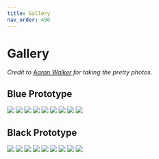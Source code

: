 ```yaml
---
title: Gallery
nav_order: 400
---
```


# Gallery

*Credit to [Aaron Walker](http://instagram.com/aawalkerphoto/) for taking the pretty photos.*

## Blue Prototype

![](https://dex-github-macroball.s3.us-west-1.amazonaws.com/macroball-blue-01.png)
![](https://dex-github-macroball.s3.us-west-1.amazonaws.com/macroball-blue-02.png)
![](https://dex-github-macroball.s3.us-west-1.amazonaws.com/macroball-blue-03.png)
![](https://dex-github-macroball.s3.us-west-1.amazonaws.com/macroball-blue-04.png)
![](https://dex-github-macroball.s3.us-west-1.amazonaws.com/macroball-blue-05.png)
![](https://dex-github-macroball.s3.us-west-1.amazonaws.com/macroball-blue-06.png)
![](https://dex-github-macroball.s3.us-west-1.amazonaws.com/macroball-blue-07.png)
![](https://dex-github-macroball.s3.us-west-1.amazonaws.com/macroball-blue-08.png)
![](https://dex-github-macroball.s3.us-west-1.amazonaws.com/macroball-blue-09.png)

## Black Prototype

![](https://dex-github-macroball.s3.us-west-1.amazonaws.com/macroball-black-01.png)
![](https://dex-github-macroball.s3.us-west-1.amazonaws.com/macroball-black-02.png)
![](https://dex-github-macroball.s3.us-west-1.amazonaws.com/macroball-black-03.png)
![](https://dex-github-macroball.s3.us-west-1.amazonaws.com/macroball-black-04.png)
![](https://dex-github-macroball.s3.us-west-1.amazonaws.com/macroball-black-05.png)
![](https://dex-github-macroball.s3.us-west-1.amazonaws.com/macroball-black-06.png)
![](https://dex-github-macroball.s3.us-west-1.amazonaws.com/macroball-black-07.png)
![](https://dex-github-macroball.s3.us-west-1.amazonaws.com/macroball-black-08.png)
![](https://dex-github-macroball.s3.us-west-1.amazonaws.com/macroball-black-09.png)
